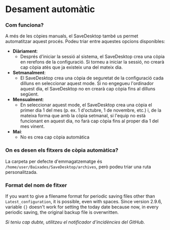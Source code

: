 # Desament automàtic
### Com funciona?
A més de les còpies manuals, el SaveDesktop també us permet automatitzar aquest procés. Podeu triar entre aquestes opcions disponibles:
- **Diàriament**: 
  - Després d'iniciar la sessió al sistema, el SaveDesktop crea una còpia en rerefons de la configuració. Si torneu a iniciar la sessió, no crearà cap còpia atès que ja existeix una del mateix dia.
- **Setmanalment**:
  - El SaveDesktop crea una còpia de seguretat de la configuració cada dilluns en seleccionar aquest mode. Si no engegueu l'ordinador aquest dia, el SaveDesktop no en crearà cap còpia fins al dilluns següent.
- **Mensualment**:
  - En seleccionar aquest mode, el SaveDesktop crea una còpia el primer dia 1 del mes (p. ex. 1 d'octubre, 1 de novembre, etc.) i, de la mateixa forma que amb la còpia setmanal, si l'equip no està funcionant en aquest dia, no farà cap còpia fins al proper dia 1 del mes vinent.
- **Mai**:
  - No es crea cap còpia automàtica

### On es desen els fitxers de còpia automàtica?
La carpeta per defecte d'emmagatzematge és `/home/user/Baixades/SaveDesktop/archives`, però podeu triar una ruta personalitzada.

### Format del nom de fitxer
If you want to give a filename format for periodic saving files other than `Latest_configuration`, it is possible, even with spaces. Since version 2.9.6, variable `{}` doesn't work for setting the today date because now, in every periodic saving, the original backup file is overwritten.

_Si teniu cap dubte, utilitzeu el notificador d'incidències del GitHub._
